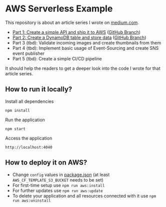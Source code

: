 # AWS Serverless Example
This repository is about an article series I wrote on [medium.com](https://medium.com/@maikschmidt).
- [Part 1: Create a simple API and ship it to AWS](https://medium.com/@maikschmidt/building-a-serverless-application-on-aws-part-1-create-a-simple-api-and-ship-it-to-aws-8cc85247be42) ([GitHub Branch](https://github.com/MaiKaY/aws-serverless-example/tree/part-1))
- [Part 2: Create a DynamoDB table and store data](https://medium.com/@maikschmidt/building-a-serverless-application-on-aws-part-2-create-a-dynamodb-table-and-store-data-6ee8c25c1610) ([GitHub Branch](https://github.com/MaiKaY/aws-serverless-example/tree/part-2))
- Part 3 (tbd): Validate incoming images and create thumbnails from them
- Part 4 (tbd): Implement basic usage of Event-Sourcing and create SNS event publisher
- Part 5 (tbd): Create a simple CI/CD pipeline

It should help the readers to get a deeper look into the code I wrote for that article series.

## How to run it locally?
Install all dependencies
```
npm install
```

Run the application
```
npm start
```

Access the application
```
http://localhost:4040
```

## How to deploy it on AWS?
- Change `config` values in [package.json](package.json#L9-L13) (at least `AWS_CF_TEMPLATE_S3_BUCKET` needs to be set)
- For first-time setup use `npm run aws:install` 
- For further updates use `npm run aws:update`
- To delete your application and all resources connected with it use `npm run aws:uninstall`

